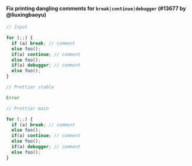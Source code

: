 #### Fix printing dangling comments for `break|continue|debugger` (#13677 by @liuxingbaoyu)

<!-- Optional description if it makes sense. -->

<!-- prettier-ignore -->
```js
// Input

for (;;) {
  if (a) break; // comment
  else foo();
  if(a) continue; // comment
  else foo();
  if(a) debugger; // comment
  else foo();
}

// Prettier stable

Error

// Prettier main

for (;;) {
  if (a) break; // comment
  else foo();
  if(a) continue; // comment
  else foo();
  if(a) debugger; // comment
  else foo();
}
```
